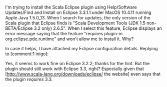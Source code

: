 I'm trying to install the Scala Eclipse plugin using Help/Software Updates/Find and Install on Eclipse 3.3.1.1 under MacOS 10.4.11 running Apple Java 1.5.0_13.  When I search for updates, the only version of the Scala plugin that Eclipse finds is "Scala Development Tools (JDK 1.5 non-BETA/Eclipse 3.2 only) 2.6.5".  When I select this feature, Eclipse displays an error message saying that the feature "requires plugin-in org.eclipse.pde.runtime" and won't allow me to install it.  Why?

In case it helps, I have attached my Eclipse configuration details.
Replying to [comment:1 inigo]:

Yes, it seems to work fine on Eclipse 3.2.2; thanks for the hint.  But the plugin should still work with Eclipse 3.3, right?  Especially given that [http://www.scala-lang.org/downloads/eclipse/ the website] even says that the plugin _requires_ 3.3.
